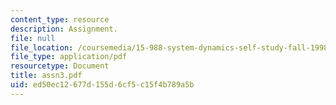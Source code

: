 ```yaml
---
content_type: resource
description: Assignment.
file: null
file_location: /coursemedia/15-988-system-dynamics-self-study-fall-1998-spring-1999/ed50ec12677d155d6cf5c15f4b789a5b_assn3.pdf
file_type: application/pdf
resourcetype: Document
title: assn3.pdf
uid: ed50ec12-677d-155d-6cf5-c15f4b789a5b
---
```

